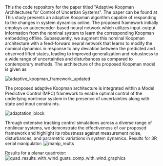 This the code repository for the paper titled "Adaptive Koopman Architectures for Control of Uncertian Systems". The paper can be found at
This study presents an adaptive Koopman algorithm capable of responding to the changes in system dynamics online. The proposed framework initially employs an autoencoder-based neural network which utilizes input-output information from the nominal system to learn the corresponding Koopman embedding offline. Subsequently, we augment this nominal Koopman architecture with a feed-forward neural network that learns to modify the nominal dynamics in response to any deviation between the predicted and observed lifted states, leading to improved generalization and robustness to a wide range of uncertainties and disturbances as compared to contemporary methods. The architecture of the proposed Koopman model is given as

![adaptive_koopman_framework_updated](https://github.com/Rajpal9/Adaptive-koopman/assets/90927685/fc2c633f-c1fb-43ff-a83a-b70ed1ff5517)

The proposed adaptive Koopman architecture is integrated within a Model Predictive Control (MPC) framework to enable optimal control of the underlying nonlinear system in the presence of uncertainties along with state and input constraints. 

![adaptation_block](https://github.com/Rajpal9/Adaptive-koopman/assets/90927685/9bcaec27-a618-40e6-bb59-6771908c5ec1)

Through extensive tracking control simulations across a diverse range of nonlinear systems, we demonstrate the effectiveness of our proposed framework and highlight its robustness against measurement noise, disturbances, and parametric variations in system dynamics.
Results for 3R serial manipulator:
![manip_reults](https://github.com/Rajpal9/Adaptive-koopman/assets/90927685/c5cb73f6-64c4-4db9-b5a2-3c7ce0d9975c)

Results for a planar quadrotor:
![quad_results_with_wind_gusts_comp_with_wind_graphics](https://github.com/Rajpal9/Adaptive-koopman/assets/90927685/85010e55-a58f-4313-a89e-d85fd4b6c472)
